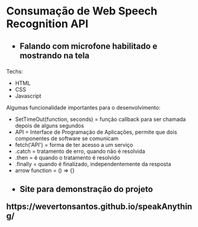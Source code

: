 <h1> Consumação de Web Speech Recognition API </h1>

<h2><ul><li>Falando com microfone habilitado e mostrando na tela</li></ul></h2>

<p> Techs: </p>

<ul>
  <li>HTML</li>
  <li>CSS</li>
  <li>Javascript</li>
</ul>

<p> Algumas funcionalidade importantes para o desenvolvimento: </p>

<ul>
  <li>SetTimeOut(function, seconds) = função callback para ser chamada depois de alguns segundos</li>
  <li>API = Interface de Programação de Aplicações, permite que dois componentes de software se comunicam</li>
  <li>fetch('API') = forma de ter acesso a um serviço</li>
  <li>.catch = tratamento de erro, quando não é resolvida</li>
  <li>.then = é quando o tratamento é resolvido</li>
  <li>.finally = quando é finalizado, independentemente da resposta</li>
  <li>arrow function = () => {}</li>
</ul>

<h2><ul><li>Site para demonstração do projeto</li></ul>
https://wevertonsantos.github.io/speakAnything/
